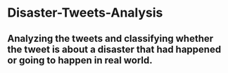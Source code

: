 # Disaster-Tweets-Analysis

## Analyzing the tweets and classifying whether the tweet is about a disaster that had happened or going to happen in real world.

